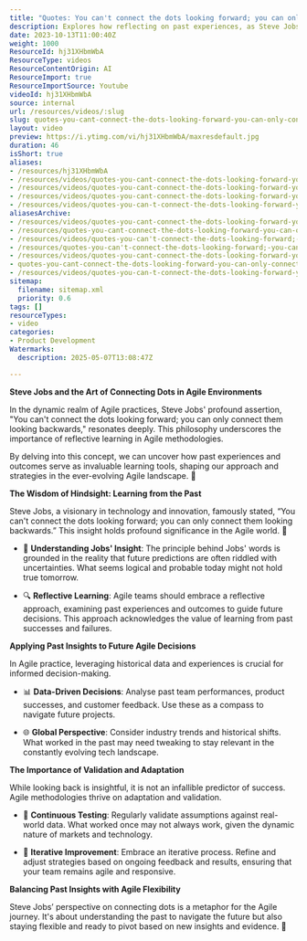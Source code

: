 ```yaml
---
title: "Quotes: You can't connect the dots looking forward; you can only connect them looking backwards. Steve Jobs"
description: Explores how reflecting on past experiences, as Steve Jobs advised, guides Agile teams in making informed, adaptive decisions and continuous improvements.
date: 2023-10-13T11:00:40Z
weight: 1000
ResourceId: hj31XHbmWbA
ResourceType: videos
ResourceContentOrigin: AI
ResourceImport: true
ResourceImportSource: Youtube
videoId: hj31XHbmWbA
source: internal
url: /resources/videos/:slug
slug: quotes-you-cant-connect-the-dots-looking-forward-you-can-only-connect-them-looking-backwards-steve-jobs-hj31XHbmWbA
layout: video
preview: https://i.ytimg.com/vi/hj31XHbmWbA/maxresdefault.jpg
duration: 46
isShort: true
aliases:
- /resources/hj31XHbmWbA
- /resources/videos/quotes-you-cant-connect-the-dots-looking-forward-you-can-only-connect-them-looking-backwards-steve-jobs-hj31XHbmWbA
- /resources/videos/quotes-you-cant-connect-the-dots-looking-forward-you-can-only-connect-them-looking-backwards-steve-jobs
- /resources/videos/quotes-you-cant-connect-the-dots-looking-forward-you-can-only-connect-them-looking-backwards
- /resources/videos/quotes-you-can-t-connect-the-dots-looking-forward-you-can-only-connect-them-looking-backwards.-steve-jobs
aliasesArchive:
- /resources/videos/quotes-you-cant-connect-the-dots-looking-forward-you-can-only-connect-them-looking-backwards-steve-jobs
- /resources/quotes-you-cant-connect-the-dots-looking-forward-you-can-only-connect-them-looking-backwards-steve-jobs
- /resources/videos/quotes-you-can't-connect-the-dots-looking-forward;-you-can-only-connect-them-looking-backwards
- /resources/quotes-you-can't-connect-the-dots-looking-forward;-you-can-only-connect-them-looking-backwards
- /resources/videos/quotes-you-cant-connect-the-dots-looking-forward-you-can-only-connect-them-looking-backwards
- quotes-you-cant-connect-the-dots-looking-forward-you-can-only-connect-them-looking-backwards-steve-jobs-hj31XHbmWbA
- /resources/videos/quotes-you-can-t-connect-the-dots-looking-forward-you-can-only-connect-them-looking-backwards.-steve-jobs
sitemap:
  filename: sitemap.xml
  priority: 0.6
tags: []
resourceTypes:
- video
categories:
- Product Development
Watermarks:
  description: 2025-05-07T13:08:47Z

---
```

**Steve Jobs and the Art of Connecting Dots in Agile Environments** 

In the dynamic realm of Agile practices, Steve Jobs' profound assertion, "You can't connect the dots looking forward; you can only connect them looking backwards," resonates deeply. This philosophy underscores the importance of reflective learning in Agile methodologies.  

By delving into this concept, we can uncover how past experiences and outcomes serve as invaluable learning tools, shaping our approach and strategies in the ever-evolving Agile landscape. 🌟 

**The Wisdom of Hindsight: Learning from the Past** 

Steve Jobs, a visionary in technology and innovation, famously stated, “You can't connect the dots looking forward; you can only connect them looking backwards.” This insight holds profound significance in the Agile world. 🔄 

- 🧐 **Understanding Jobs' Insight**: The principle behind Jobs' words is grounded in the reality that future predictions are often riddled with uncertainties. What seems logical and probable today might not hold true tomorrow. 

- 🔍 **Reflective Learning**: Agile teams should embrace a reflective approach, examining past experiences and outcomes to guide future decisions. This approach acknowledges the value of learning from past successes and failures. 

**Applying Past Insights to Future Agile Decisions** 

In Agile practice, leveraging historical data and experiences is crucial for informed decision-making. 

- 📊 **Data-Driven Decisions**: Analyse past team performances, product successes, and customer feedback. Use these as a compass to navigate future projects. 

- 🌐 **Global Perspective**: Consider industry trends and historical shifts. What worked in the past may need tweaking to stay relevant in the constantly evolving tech landscape. 

**The Importance of Validation and Adaptation** 

While looking back is insightful, it is not an infallible predictor of success. Agile methodologies thrive on adaptation and validation. 

- 🔬 **Continuous Testing**: Regularly validate assumptions against real-world data. What worked once may not always work, given the dynamic nature of markets and technology. 

- 🔄 **Iterative Improvement**: Embrace an iterative process. Refine and adjust strategies based on ongoing feedback and results, ensuring that your team remains agile and responsive. 

**Balancing Past Insights with Agile Flexibility** 

Steve Jobs’ perspective on connecting dots is a metaphor for the Agile journey. It's about understanding the past to navigate the future but also staying flexible and ready to pivot based on new insights and evidence. 🌟
